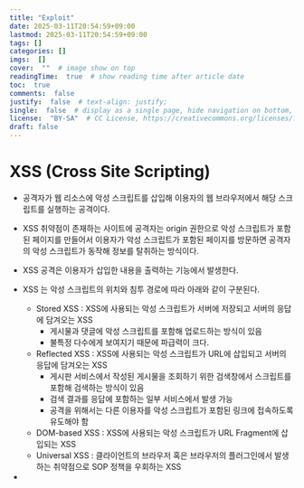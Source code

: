 ```yaml
---
title: "Exploit"
date: 2025-03-11T20:54:59+09:00
lastmod: 2025-03-11T20:54:59+09:00
tags: []
categories: []
imgs:  []
cover:  ""  # image show on top
readingTime:  true  # show reading time after article date
toc:  true
comments:  false
justify:  false  # text-align: justify;
single:  false  # display as a single page, hide navigation on bottom, like as about page.
license:  "BY-SA"  # CC License, https://creativecommons.org/licenses/?lang=ko
draft: false
---
```


# XSS (Cross Site Scripting)
- 공격자가 웹 리소스에 악성 스크립트를 삽입해 이용자의 웹 브라우저에서 해당 스크립트를 실행하는 공격이다.
- XSS 취약점이 존재하는 사이트에 공격자는 origin 권한으로 악성 스크립트가 포함된 페이지를 만들어서 이용자가 악성 스크립트가 포함된 페이지를 방문하면 공격자의 악성 스크립트가 동작해 정보를 탈취하는 방식이다.
- XSS 공격은 이용자가 삽입한 내용을 출력하는 기능에서 발생한다.
- XSS 는 악성 스크립트의 위치와 침투 경로에 따라 아래와 같이 구분된다. 
  - Stored XSS : XSS에 사용되는 악성 스크립트가 서버에 저장되고 서버의 응답에 담겨오는 XSS
    - 게시물과 댓글에 악성 스크립트를 포함해 업로드하는 방식이 있음
    - 불특정 다수에게 보여지기 때문에 파급력이 크다.
  - Reflected XSS : XSS에 사용되는 악성 스크립트가 URL에 삽입되고 서버의 응답에 담겨오는 XSS
    - 게시판 서비스에서 작성된 게시물을 조회하기 위한 검색창에서 스크립트를 포함해 검색하는 방식이 있음
    - 검색 결과를 응답에 포함하는 일부 서비스에서 발생 가능
    -  공격을 위해서는 다른 이용자를 악성 스크립트가 포함된 링크에 접속하도록 유도해야 함
  - DOM-based XSS : XSS에 사용되는 악성 스크립트가 URL Fragment에 삽입되는 XSS
  - Universal XSS : 클라이언트의 브라우저 혹은 브라우저의 플러그인에서 발생하는 취약점으로 SOP 정책을 우회하는 XSS

- 



